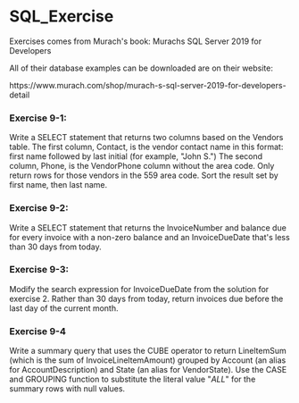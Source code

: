 # SQL_Exercise
Exercises comes from Murach's book: Murachs SQL Server 2019 for Developers

All of their database examples can be downloaded are on their website:
<link>https://www.murach.com/shop/murach-s-sql-server-2019-for-developers-detail

### Exercise 9-1: 
Write a SELECT statement that returns two columns based on the Vendors 
table. The first column, Contact, is the vendor contact name in this format: 
first name followed by last initial (for example, "John S.") The second 
column, Phone, is the VendorPhone column without the area code. Only 
return rows for those vendors in the 559 area code. Sort the result set by first 
name, then last name.

### Exercise 9-2: 
Write a SELECT statement that returns the lnvoiceNumber and balance due 
for every invoice with a non-zero balance and an InvoiceDueDate that's less 
than 30 days from today. 

### Exercise 9-3:
Modify the search expression for InvoiceDueDate from the solution for 
exercise 2. Rather than 30 days from today, return invoices due before the last 
day of the current month. 

### Exercise 9-4
Write a summary query that uses the CUBE operator to return LineltemSum 
(which is the sum of InvoiceLineltemAmount) grouped by Account (an alias 
for AccountDescription) and State (an alias for VendorState). Use the CASE 
and GROUPING function to substitute the literal value "*ALL*" for the 
summary rows with null values.
